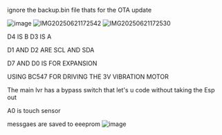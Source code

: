 ignore the backup.bin file thats for the OTA update 

![image](https://github.com/user-attachments/assets/ba0ea31e-fc8c-4568-99ba-e70b68bf4782)
![IMG20250621172542](https://github.com/user-attachments/assets/5089cd19-77bc-4a82-9dc3-9ba2e1122837)
![IMG20250621172530](https://github.com/user-attachments/assets/2aef3a2b-c5d3-4b6c-b609-bd7c6457791f)

D4 IS B
D3 IS A

D1 AND D2 ARE SCL AND SDA 

D7 AND D0 IS FOR EXPANSION 

USING BC547 FOR DRIVING THE 3V VIBRATION MOTOR 


The main lvr has a bypass switch that let's u code without taking the Esp out 


A0 is touch sensor 

messgaes are saved to eeeprom 
![image](https://github.com/user-attachments/assets/35e39291-74fd-4ef1-9397-5718278b539b)
